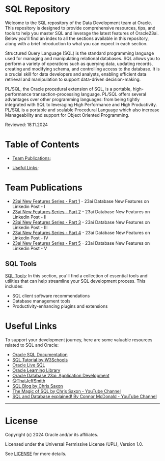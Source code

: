 # SQL Repository

Welcome to the SQL repository of the Data Development team at Oracle. This repository is designed to provide comprehensive resources, tips, and tools to help you master SQL and leverage the latest features of Oracle23ai. Below you'll find an index to all the sections available in this repository, along with a brief introduction to what you can expect in each section.

Structured Query Language (SQL) is the standard programming language used for managing and manipulating relational databases. SQL allows you to perform a variety of operations such as querying data, updating records, creating and modifying schema, and controlling access to the database. It is a crucial skill for data developers and analysts, enabling efficient data retrieval and manipulation to support data-driven decision-making.

PL/SQL, the Oracle procedural extension of SQL, is a portable, high-performance transaction-processing language. PL/SQL offers several advantages over other programming languages: from being tightly integrated with SQL to leveraging High Performance and High Productivity. PL/SQL is a portable and scalable Procedural Language which also increase Manageability and support for Object Oriented Programming. 

Reviewed: 18.11.2024

# Table of Contents
- [Team Publications](#team-publications);
- [Useful Links](#useful-links);

  [What is SQL? ]: # 

  [ SQL Tools ]: # 
 [ SQL Tips ]: #
 [ SQL Oracle23ai ]: #
 [ SQL DO It Yourself ]: #


# Team Publications 
- [23ai New Features Series - Part 1](https://www.linkedin.com/posts/sonnemeyer_23aispecialists-23ainewsabrpart1-developer-activity-7196221427056889856-3HF2?utm_source=share&utm_medium=member_desktop) - 23ai Database New Features on Linkedin Post - I 
- [23ai New Features Series - Part 2](https://www.linkedin.com/posts/cristina-varas-menadas-591825119_oracle-oracle23ai-sql-activity-7198945654272864256-wduQ/?utm_source=share&utm_medium=member_ios) - 23ai Database New Features on Linkedin Post - II 
- [23ai New Features Series - Part 3](https://www.linkedin.com/posts/sonnemeyer_23aispecialists-23ainewsabrpart3-developer-activity-7201958687005982721-Oo3B?utm_source=share&utm_medium=member_desktop) - 23ai Database New Features on Linkedin Post - III 
- [23ai New Features Series - Part 4](https://www.linkedin.com/posts/sonnemeyer_23aispecialists-23ainewsabrpart4-teammates-activity-7204946957843267584-x664?utm_source=share&utm_medium=member_desktop) - 23ai Database New Features on Linkedin Post - IV 
- [23ai New Features Series - Part 5](https://www.linkedin.com/posts/ppaolucci_cristinavarasmenadas-sonjameyer-activity-7207374755878887425-a--C?utm_source=share&utm_medium=member_desktop) - 23ai Database New Features on Linkedin Post - V 


## SQL Tools

[SQL Tools](SQL_Tools/README.md): In this section, you'll find a collection of essential tools and utilities that can help streamline your SQL development process. This includes:
- SQL client software recommendations
- Database management tools
- Productivity-enhancing plugins and extensions


[# SQL Tips]: #

[ The SQL Tips(SQL_Tips/README.md) section is dedicated to providing ]: #

[practical advice and best practices for writing efficient and effective SQL]: # 

<!-- [ queries. Topics covered include]: 

[ - Query optimization techniques]: #
[ - Common pitfalls and how to avoid them ]: #
[ - Advanced SQL functions and their use cases]:  -->



[# SQL Oracle23ai ]: #

<!-- Explore the latest advancements with Oracle's cutting-edge AI capabilities in the [SQL Oracle23ai](SQL_Oracle23ai/README.md) section. Here, you will find:
- New features and enhancements in Oracle23ai
- Tutorials on integrating AI with your SQL queries
- Case studies and real-world applications of Oracle23ai -->


<!-- # SQL Do It Yourself

The [SQL Do It Yourself](SQL_Do_It_Yourself/README.md) section encourages hands-on learning by providing a variety of exercises and projects. This includes:
- Practice problems with solutions
- Step-by-step project guides
- Interactive SQL challenges to test your skills -->


# Useful Links

To support your development journey, here are some valuable resources related to SQL and Oracle:
- [Oracle SQL Documentation](https://docs.oracle.com/en/database/oracle/oracle-database/)
- [SQL Tutorial by W3Schools](https://www.w3schools.com/sql/)
- [Oracle Live SQL](https://livesql.oracle.com/) 
- [Oracle Learning Library](https://www.oracle.com/learning-library/)
- [Oracle Database 23ai: Application Development](https://www.oracle.com/database/technologies/application-development.html)
- [@ThatJeffSmith](https://www.thatjeffsmith.com/)
- [SQL Blog by Chris Saxon](https://blogs.oracle.com/sql)
- [The Magic of SQL by Chris Saxon - YouTube Channel](https://www.youtube.com/c/TheMagicofSQL)
- [SQL and Database explained! By Connor McDonald - YouTube Channel](https://www.youtube.com/@DatabaseDude)

---

<!-- We hope you find these resources helpful in your SQL journey. If you have any questions or suggestions, please feel free to contribute or reach out to the team. Happy querying! -->


# License
 
Copyright (c) 2024 Oracle and/or its affiliates.
 
Licensed under the Universal Permissive License (UPL), Version 1.0.
 
See [LICENSE](https://github.com/oracle-devrel/technology-engineering/blob/main/LICENSE) for more details.
